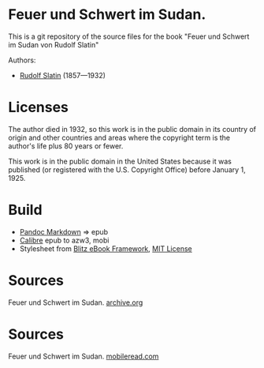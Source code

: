 # Feuer und Schwert im Sudan.

This is a git repository of the source files for the book
"Feuer und Schwert im Sudan von Rudolf Slatin"

Authors:

* [Rudolf Slatin](https://de.wikipedia.org/wiki/Rudolf_Slatin) (1857—1932)


# Licenses
The author died in 1932, so this work is in the public domain in its country of
origin and other countries and areas where the copyright term is the author's life
plus 80 years or fewer.

This work is in the public domain in the United States because it was published
(or registered with the U.S. Copyright Office) before January 1, 1925.



# Build
* [Pandoc Markdown](https://pandoc.org/MANUAL.html#pandocs-markdown) => epub
* [Calibre](https://calibre-ebook.com/) epub to azw3, mobi
* Stylesheet from [Blitz eBook Framework](https://friendsofepub.github.io/Blitz/), [MIT License](https://github.com/FriendsOfEpub/Blitz/blob/master/LICENSE)

# Sources
Feuer und Schwert im Sudan. [archive.org](https://archive.org/details/feuerundschwerti00slatuoft/mode/2up)

# Sources
Feuer und Schwert im Sudan. [mobileread.com](https://www.mobileread.com/forums/showthread.php?t=337559)
